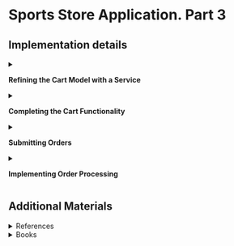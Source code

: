 #  Sports Store Application. Part 3

## Implementation details

<details>
<summary>

**Refining the Cart Model with a Service**
</summary>

- Go to the cloned repository of the previous step `Sport Store Application. Part 3`. 

- Switch to the `sports-store-application-3` branch and do a fast-forward merge according to changes from the `main` branch.

```
$ git checkout sports-store-application-3

$ git merge main -ff

```
- Continue your work in Visual Studio or ather IDE.

- Builed project, run application and request http://localhost:5000/. Your app should be work.

- To can override the members of the `Cart` class apply the `virtual` keyword to the `AddItem`, `RemoveLine`, `Clear` methods of the `Cart` class

```
namespace SportsStore.Models
{
    public class Cart
    {
        . . .

        public virtual void AddItem(Product product, int quantity)
        {
            . . .
        }

        public virtual void RemoveLine(Product product)
        {
            . . .
        }

        public virtual void Clear()
        {
            . . .
        }
    }
}
```

- Add a `SessionCart` class  (int the `Models` folder)

```
using Newtonsoft.Json;
using SportsStore.Infrastructure;

namespace SportsStore.Models
{
    public class SessionCart : Cart
    {
        public static Cart GetCart(IServiceProvider services)
        {
            ISession? session = services.GetRequiredService<IHttpContextAccessor>().HttpContext?.Session;
            SessionCart cart = session?.GetJson<SessionCart>("Cart") ?? new SessionCart();
            cart.Session = session;
            return cart;
        }

        [JsonIgnore]
        public ISession? Session { get; set; }

        public override void AddItem(Product product, int quantity)
        {
            base.AddItem(product, quantity);
            Session?.SetJson("Cart", this);
        }

        public override void RemoveLine(Product product)
        {
            base.RemoveLine(product);
            Session?.SetJson("Cart", this);
        }

        public override void Clear()
        {
            base.Clear();
            Session?.Remove("Cart");
        }
    }
}        
```
-  Register a service for the `Cart` class in `the Progrem.cs` file

```
using Microsoft.EntityFrameworkCore;
using SportsStore.Models;

var builder = WebApplication.CreateBuilder(args);    
. . .

builder.Services.AddSession();
builder.Services.AddScoped<Cart>(sp => SessionCart.GetCart(sp));
builder.Services.AddSingleton<IHttpContextAccessor, HttpContextAccessor>();
. . .
        
```

- Simplify the `CartController` class where `Cart` objects are used

```
using Microsoft.AspNetCore.Mvc;
using SportsStore.Infrastructure;
using SportsStore.Models;
using SportsStore.Models.Repository;
using SportsStore.Models.ViewModels;

namespace SportsStore.Controllers
{
    public class CartController : Controller
    {
        private IStoreRepository repository;

        public CartController(IStoreRepository repository, Cart cart)
        {
            this.repository = repository ?? throw new ArgumentNullException(nameof(repository));
            this.Cart = cart ?? throw new ArgumentNullException(nameof(cart));
        }

        public Cart Cart { get; set; }

        [HttpGet]
        public IActionResult Index(string returnUrl)
        {
            return View(new CartViewModel
            {
                ReturnUrl = returnUrl ?? "/",
            });
        }

        [HttpPost]
        public IActionResult Index(long productId, string returnUrl)
        {
            Product? product = repository.Products.FirstOrDefault(p => p.ProductId == productId);

            if (product != null)
            {
                this.Cart.AddItem(product, 1);
                return View(new CartViewModel { Cart = this.Cart, ReturnUrl = returnUrl });
            }

            return RedirectToAction("Index", "Home");
        }
    }
}
```

- Restart ASP.NET Core and request http://localhost:5000/

![](Images/3.1.png)

</details>

<details>
<summary>

**Completing the Cart Functionality**
</summary>

- To remove items from the cart add to the `Index.cshtml` file a `Remove` button  that will submit an HTTP POST request (see `SportsStore/Views/Cart` folder)

```
. . .
@foreach (var line in Model.Cart.Lines)
{
    <tr>
        . . .
        <td class="text-right">
            @((line.Quantity * line.Product.Price).ToString("c"))
        </td>
        <td class="text-center">
            <form method="post" asp-action="Remove" asp-controller="Cart">
                <input type="hidden" name="ProductID" value="@line.Product.ProductId"/>
                <input type="hidden" name="returnUrl" value="@Model?.ReturnUrl"/>
                <button type="submit" class="btn btn-sm btn-danger">
                    Remove
                </button>
            </form>
        </td>
    </tr>
}
. . .
```

- Add a `Remove` method to the `CartController` class

```
[HttpPost]
public IActionResult Remove(long productId, string returnUrl)
{
    Cart.RemoveLine(Cart.Lines.First(cl => cl.Product.ProductId == productId).Product)
    return View("Index", new CartViewModel
    {
        Cart = Cart,
        ReturnUrl = returnUrl ?? "/"
    });
}
```

- Restart ASP.NET Core and request http://localhost:5000/Cart

![](Images/3.2.png)

- Add a widget that summarizes the contents of the cart and that can be clicked to display the cart contents throughout the application. Use the `Font Awesome` package, which is an excellent set of open source icons that are integrated into applications as fonts, where each character in the font is a different image (see ) http://fortawesome.github.io/Font-Awesome). To install the client-side package, use a PowerShell command prompt to run the command

```
libman install font-awesome@5.15.4 -d wwwroot/lib/font-awesome

```

The libman.json file looks like this 

```
{
  "version": "1.0",
  "defaultProvider": "cdnjs",
  "libraries": [
    {
      "library": "bootstrap@5.2.0",
      "destination": "wwwroot/lib/bootstrap"
    },
    {
      "provider": "cdnjs",
      "library": "font-awesome@6.1.2",
      "destination": "wwwroot/lib/font-awesome/"
    }
  ]
}
```

- Add a `CartSummaryViewComponent` class (the `Components` folder)

```
namespace SportsStore.Components
{
    public class CartSummaryViewComponent : ViewComponent
    {
        private Cart cart;

        public CartSummaryViewComponent(Cart cart)
        {
            this.cart = cart;
        }

        public IViewComponentResult Invoke()
        {
            return View(cart);
        }
    }
}
```

- Created the `Views/Shared/Components/CartSummary` folder and add to it a View Component named `Default.cshtml` with the content

```
@model Cart

<div class="">
    @if (Model.Lines.Any()) 
    {
        <small class="navbar-text">
            <b>Your cart:</b>
            @Model?.Lines.Sum(x => x.Quantity) item(s)
            @Model?.ComputeTotalValue().ToString("c")
        </small>
    }
    <a class="btn btn-sm btn-secondary navbar-btn" asp-controller="Cart" 
       asp-action="Index"
       asp-route-returnurl="@ViewContext.HttpContext.Request.PathAndQuery()">
        <i class="fa fa-shopping-cart"></i>
    </a>
</div>
```

- To display a button with the Font Awesome cart icon and, if there are items in the cart, provides a snapshot that details the number of items and their total value, adding the `Cart Summary` in the `_Layout.cshtml` file (the Views/Shared folder)

```
<!DOCTYPE html>
<html>
<head>
    <meta name="viewport" content="width=device-width" />
    <title>SportsStore</title>
    <link href="/lib/bootstrap/css/bootstrap.min.css" rel="stylesheet" />
    <link href="/lib/font-awesome/css/all.min.css" rel="stylesheet" />
</head>
<body>
    <div class="bg-primary text-white p-2">
        <div class="container-fluid">
            <div class="row">
                <div class="col navbar-brand">SPORTS STORE</div>
                <div class="col-6 navbar-text text-end">
                    <vc:cart-summary />
                </div>
            </div>
        </div>
    </div>
    <div class="row m-1 p-1">
        <div id="categories" class="col-3">
            <vc:navigation-menu />
        </div>
        <div class="col-9">
            @RenderBody()
        </div>
    </div>
</body>
</html>
```

- Restart ASP.NET Core and request http://localhost:5000/

    ![](Images/3.3.png)

</details>

<details>
<summary>

**Submitting Orders**

</summary>

- To represent the shipping details for a customer add a `Order` class (the `Models` folder)

        public class Order
        {
            [BindNever] public int OrderID { get; set; }

            [BindNever] public ICollection<CartLine> Lines { get; set; }
    
            [Required(ErrorMessage = "Please enter a name")]
            public string Name { get; set; }
    
            [Required(ErrorMessage = "Please enter the first address line")]
            public string Line1 { get; set; }
    
            public string Line2 { get; set; }
            public string Line3 { get; set; }
    
            [Required(ErrorMessage = "Please enter a city name")]
            public string City { get; set; }
    
            [Required(ErrorMessage = "Please enter a state name")]
            public string State { get; set; }
    
            public string Zip { get; set; }
    
            [Required(ErrorMessage = "Please enter a country name")]
            public string Country { get; set; }
    
            public bool GiftWrap { get; set; }
        }

-  Add a `Checkout` button to the cart view (in the `Index.cshtml` file in the `SportsStore/Views/Cart` folder)

        ...
        <div class="text-center">
            <a class="btn btn-primary" href="@Model.ReturnUrl">Continue shopping</a>
            <a class="btn btn-primary" asp-action="Checkout" asp-controller="Order">
                Checkout
            </a>
        </div>

- Add a class `OrderController` (the `Controllers` folder) with a `Checkout` action method

        public class OrderController : Controller 
        {
            public ViewResult Checkout() => View(new Order());
        }

- Create the `Views/Order` folder and added to it a Razor View called `Checkout.cshtml`
        
        @model Order
        
        <h2>Check out now</h2>
        <p>Please enter your details, and we'll ship your goods right away!</p>
        
        <div asp-validation-summary="All" class="text-danger"></div>
        
        <form asp-action="Checkout" method="post">
            <h3>Ship to</h3>
            <div class="form-group">
                <label>Name:</label><input asp-for="Name" class="form-control" />
            </div>
            <h3>Address</h3>
            <div class="form-group">
                <label>Line 1:</label><input asp-for="Line1" class="form-control" />
            </div>
            <div class="form-group">
                <label>Line 2:</label><input asp-for="Line2" class="form-control" />
            </div>
            <div class="form-group">
                <label>Line 3:</label><input asp-for="Line3" class="form-control" />
            </div>
            <div class="form-group">
                <label>City:</label><input asp-for="City" class="form-control" />
            </div>
            <div class="form-group">
                <label>State:</label><input asp-for="State" class="form-control" />
            </div>
            <div class="form-group">
                <label>Zip:</label><input asp-for="Zip" class="form-control" />
            </div>
            <div class="form-group">
                <label>Country:</label><input asp-for="Country" class="form-control" />
            </div>
            <h3>Options</h3>
            <div class="checkbox">
                <label>
                    <input asp-for="GiftWrap" /> Gift wrap these items
                </label>
            </div>
            <div class="text-center">
                <input class="btn btn-primary" type="submit" value="Complete Order" />
            </div>
        </form>
        
- Restart ASP.NET Core and request http://localhost:5000/Order/Checkout 

    ![](Images/3.4.png)

</details>

<details>
<summary>

**Implementing Order Processing**

</summary>
- Add a new property to the `StoreDbContext` database context class (the `SportsStore/Models` folder)

        public class StoreDbContext : DbContext
        {
            ...
            public DbSet<Order> Orders { get; set; }
        }

-  To create the migration, use a PowerShell command prompt to run the command

        dotnet ef migrations add Orders

- Follow the same pattern that was used for the `Product` Repository for providing access to `Order` objects. Add the `IOrderRepository` interface (the `Models` folder)

        public interface IOrderRepository
        {
            IQueryable<Order> Orders { get; }
            void SaveOrder(Order order);
        }

- To implement the order repository interface,  add a `EFOrderRepository` class (the `Models` folder)

        public class EFOrderRepository : IOrderRepository
        {
            private StoreDbContext context;

            public EFOrderRepository(StoreDbContext ctx)
            {
                context = ctx;
            }

            public IQueryable<Order> Orders => context.Orders
                .Include(o => o.Lines)
                .ThenInclude(l => l.Product);

            public void SaveOrder(Order order)
            {
                context.AttachRange(order.Lines.Select(l => l.Product));
                if (order.OrderID == 0)
                {
                    context.Orders.Add(order);
                }

                context.SaveChanges();
            }
        }

    This class implements the IOrderRepository interface using Entity Framework Core, allowing the set of Order objects that have been stored to be retrieved and allowing for orders to be created or changed.

- Register the `Order Repository Service` in the `Startup` class

        public void ConfigureServices(IServiceCollection services) 
        {
            ...
            services.AddScoped<IOrderRepository, EFOrderRepository>();
            ...
        }
    
- To complete the `OrderController` class modify the constructor so that it receives the services it requires to process an order and add an action method that will handle the HTTP form POST request when the user clicks the Complete Order button 

        public class OrderController : Controller
        {
            private IOrderRepository repository;

            private Cart cart;

            public OrderController(IOrderRepository repoService, Cart cartService)
            {
                repository = repoService;
                cart = cartService;
            }

            [HttpGet]
            public ViewResult Checkout() => View(new Order());

            [HttpPost]
            public IActionResult Checkout(Order order)
            {
                if (!cart.Lines.Any())
                {
                    ModelState.AddModelError("", "Sorry, your cart is empty!");
                }

                if (ModelState.IsValid)
                {
                    order.Lines = cart.Lines.ToArray();
                    repository.SaveOrder(order);
                    cart.Clear();
                    return View("Completed", order.OrderID);
                }

                return View();
            }
        }

- To complete the checkout process, create a `Completed.cshtml` Razor Page that displays a thank-you message with a summary of the orders

        @model int

        @{
            this.Layout = "_CartLayout";
        }

        <div class="text-center">
            <h2>Thanks!</h2>
            <p>Thanks for placing order #@Model.</p>
            <p>We'll ship your goods as soon as possible.</p>
            <a class="btn btn-primary" asp-controller="Home" asp-action="Index">Return to Store</a>
        </div>

- Restart ASP.NET Core and request http://localhost:5000/Order/Checkout 

     ![](Images/3.3.png)
</details>

## Additional Materials

<details><summary>References
</summary> 

1. [Minimal APIs overview](https://docs.microsoft.com/en-us/aspnet/core/fundamentals/minimal-apis?view=aspnetcore-6.0)
1. [Get started with ASP.NET Core MVC](https://docs.microsoft.com/en-us/aspnet/core/tutorials/first-mvc-app/start-mvc?view=aspnetcore-6.0&tabs=visual-studio)
1. [Controllers](https://jakeydocs.readthedocs.io/en/latest/mvc/controllers/index.html)
1. [Views](https://jakeydocs.readthedocs.io/en/latest/mvc/views/index.html)
1. [Models](https://jakeydocs.readthedocs.io/en/latest/mvc/models/index.html)
1. [ASP.NET Core MVC with EF Core - tutorial series](https://docs.microsoft.com/en-us/aspnet/core/data/ef-mvc/?view=aspnetcore-6.0)
1. [Persist and retrieve relational data with Entity Framework Core](https://docs.microsoft.com/en-us/learn/modules/persist-data-ef-core/?view=aspnetcore-6.0)

</details>

<details><summary>Books
</summary> 

1. [Adam Freeman Pro ASP.NET Core 3 (Develop Cloud-Ready Web Applications Using MVC 3, Blazor, and Razor Pages)](https://www.amazon.com/Pro-ASP-NET-Core-Cloud-Ready-Applications/dp/1484254392). Part 1. Chapeter 7. SportsStore: A Real Application.
1. [Adam Freeman Pro ASP.NET Core 3 (Develop Cloud-Ready Web Applications Using MVC 3, Blazor, and Razor Pages)](https://www.amazon.com/Pro-ASP-NET-Core-Cloud-Ready-Applications/dp/1484254392). Part 2. Chapeter 13. Using URL Routing.
1. [Adam Freeman Pro ASP.NET Core 3 (Develop Cloud-Ready Web Applications Using MVC 3, Blazor, and Razor Pages)](https://www.amazon.com/Pro-ASP-NET-Core-Cloud-Ready-Applications/dp/1484254392). Part 2. Chapeter 16. Using the Platform Features, Part 2.
1. [Adam Freeman Pro ASP.NET Core 3 (Develop Cloud-Ready Web Applications Using MVC 3, Blazor, and Razor Pages)](https://www.amazon.com/Pro-ASP-NET-Core-Cloud-Ready-Applications/dp/1484254392). Part 3. Chapeter 18. Creating the Example Project.
1. [Adam Freeman Pro ASP.NET Core 3 (Develop Cloud-Ready Web Applications Using MVC 3, Blazor, and Razor Pages)](https://www.amazon.com/Pro-ASP-NET-Core-Cloud-Ready-Applications/dp/1484254392). Part 3. Chapeter 21. Using Controllers with Views. Part I.
1. [Adam Freeman Pro ASP.NET Core 3 (Develop Cloud-Ready Web Applications Using MVC 3, Blazor, and Razor Pages)](https://www.amazon.com/Pro-ASP-NET-Core-Cloud-Ready-Applications/dp/1484254392). Part 3. Chapeter 22. Using Controllers with Views. Part II.
1. [Adam Freeman Pro ASP.NET Core 3 (Develop Cloud-Ready Web Applications Using MVC 3, Blazor, and Razor Pages)](https://www.amazon.com/Pro-ASP-NET-Core-Cloud-Ready-Applications/dp/1484254392). Part 3. Chapeter 23. Using Razor Pages.
1. [Adam Freeman Pro ASP.NET Core 3 (Develop Cloud-Ready Web Applications Using MVC 3, Blazor, and Razor Pages)](https://www.amazon.com/Pro-ASP-NET-Core-Cloud-Ready-Applications/dp/1484254392). Part 3. Chapeter 25. Using Tag Helpers.

</details>
